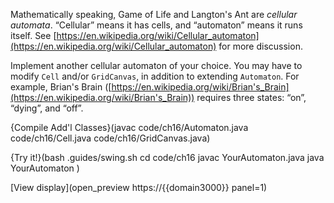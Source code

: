 
Mathematically speaking, Game of Life and Langton's Ant are *cellular automata*. “Cellular” means it has cells, and “automaton” means it runs itself. See [https://en.wikipedia.org/wiki/Cellular_automaton](https://en.wikipedia.org/wiki/Cellular_automaton) for more discussion.

Implement another cellular automaton of your choice. You may have to modify `Cell` and/or `GridCanvas`, in addition to extending `Automaton`. For example, Brian's Brain ([https://en.wikipedia.org/wiki/Brian's_Brain](https://en.wikipedia.org/wiki/Brian's_Brain)) requires three states: “on”, “dying”, and “off”.

{Compile Add'l Classes}(javac code/ch16/Automaton.java code/ch16/Cell.java code/ch16/GridCanvas.java)

{Try it!}(bash .guides/swing.sh cd code/ch16 javac YourAutomaton.java java YourAutomaton )

[View display](open_preview https://{{domain3000}} panel=1)